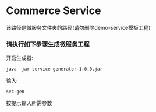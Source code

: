 # Commerce Service

该路径是微服务文件夹的路径(请勿删除demo-service模板工程)

### 请执行如下步骤生成微服务工程

开启生成器:
```
java -jar service-generator-1.0.0.jar 
```

输入:
```
svc-gen
```

按提示输入所需参数


